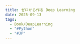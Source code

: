 ```yaml
---
title: ゼロから作る Deep Learning
date: 2025-09-13
tags:
  - Book/DeapLearning
  - "#Python"
  - "#JP"
---
```

